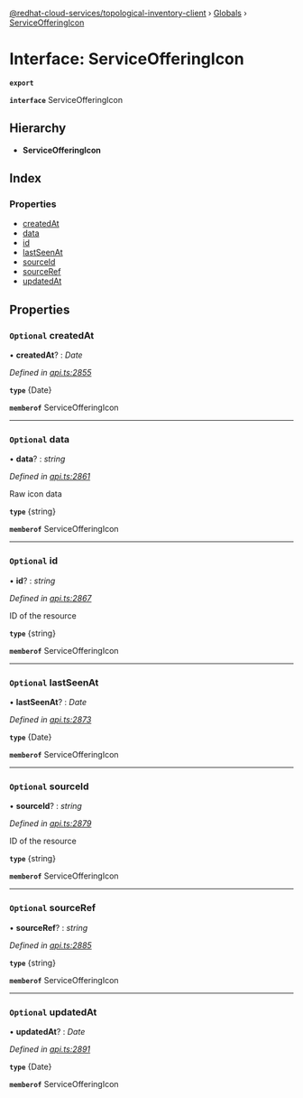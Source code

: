 [@redhat-cloud-services/topological-inventory-client](../README.md) › [Globals](../globals.md) › [ServiceOfferingIcon](serviceofferingicon.md)

# Interface: ServiceOfferingIcon

**`export`** 

**`interface`** ServiceOfferingIcon

## Hierarchy

* **ServiceOfferingIcon**

## Index

### Properties

* [createdAt](serviceofferingicon.md#optional-createdat)
* [data](serviceofferingicon.md#optional-data)
* [id](serviceofferingicon.md#optional-id)
* [lastSeenAt](serviceofferingicon.md#optional-lastseenat)
* [sourceId](serviceofferingicon.md#optional-sourceid)
* [sourceRef](serviceofferingicon.md#optional-sourceref)
* [updatedAt](serviceofferingicon.md#optional-updatedat)

## Properties

### `Optional` createdAt

• **createdAt**? : *Date*

*Defined in [api.ts:2855](https://github.com/RedHatInsights/javascript-clients/blob/master/packages/topological-inventory/api.ts#L2855)*

**`type`** {Date}

**`memberof`** ServiceOfferingIcon

___

### `Optional` data

• **data**? : *string*

*Defined in [api.ts:2861](https://github.com/RedHatInsights/javascript-clients/blob/master/packages/topological-inventory/api.ts#L2861)*

Raw icon data

**`type`** {string}

**`memberof`** ServiceOfferingIcon

___

### `Optional` id

• **id**? : *string*

*Defined in [api.ts:2867](https://github.com/RedHatInsights/javascript-clients/blob/master/packages/topological-inventory/api.ts#L2867)*

ID of the resource

**`type`** {string}

**`memberof`** ServiceOfferingIcon

___

### `Optional` lastSeenAt

• **lastSeenAt**? : *Date*

*Defined in [api.ts:2873](https://github.com/RedHatInsights/javascript-clients/blob/master/packages/topological-inventory/api.ts#L2873)*

**`type`** {Date}

**`memberof`** ServiceOfferingIcon

___

### `Optional` sourceId

• **sourceId**? : *string*

*Defined in [api.ts:2879](https://github.com/RedHatInsights/javascript-clients/blob/master/packages/topological-inventory/api.ts#L2879)*

ID of the resource

**`type`** {string}

**`memberof`** ServiceOfferingIcon

___

### `Optional` sourceRef

• **sourceRef**? : *string*

*Defined in [api.ts:2885](https://github.com/RedHatInsights/javascript-clients/blob/master/packages/topological-inventory/api.ts#L2885)*

**`type`** {string}

**`memberof`** ServiceOfferingIcon

___

### `Optional` updatedAt

• **updatedAt**? : *Date*

*Defined in [api.ts:2891](https://github.com/RedHatInsights/javascript-clients/blob/master/packages/topological-inventory/api.ts#L2891)*

**`type`** {Date}

**`memberof`** ServiceOfferingIcon
